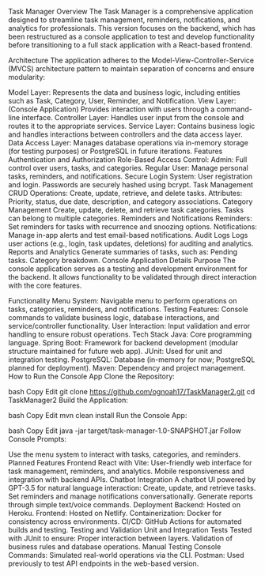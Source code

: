 Task Manager
Overview
The Task Manager is a comprehensive application designed to streamline task management, reminders, notifications, and analytics for professionals. This version focuses on the backend, which has been restructured as a console application to test and develop functionality before transitioning to a full stack application with a React-based frontend.

Architecture
The application adheres to the Model-View-Controller-Service (MVCS) architecture pattern to maintain separation of concerns and ensure modularity:

Model Layer: Represents the data and business logic, including entities such as Task, Category, User, Reminder, and Notification.
View Layer: (Console Application) Provides interaction with users through a command-line interface.
Controller Layer: Handles user input from the console and routes it to the appropriate services.
Service Layer: Contains business logic and handles interactions between controllers and the data access layer.
Data Access Layer: Manages database operations via in-memory storage (for testing purposes) or PostgreSQL in future iterations.
Features
Authentication and Authorization
Role-Based Access Control:
Admin: Full control over users, tasks, and categories.
Regular User: Manage personal tasks, reminders, and notifications.
Secure Login System:
User registration and login.
Passwords are securely hashed using bcrypt.
Task Management
CRUD Operations:
Create, update, retrieve, and delete tasks.
Attributes:
Priority, status, due date, description, and category associations.
Category Management
Create, update, delete, and retrieve task categories.
Tasks can belong to multiple categories.
Reminders and Notifications
Reminders:
Set reminders for tasks with recurrence and snoozing options.
Notifications:
Manage in-app alerts and test email-based notifications.
Audit Logs
Logs user actions (e.g., login, task updates, deletions) for auditing and analytics.
Reports and Analytics
Generate summaries of tasks, such as:
Pending tasks.
Category breakdown.
Console Application Details
Purpose
The console application serves as a testing and development environment for the backend. It allows functionality to be validated through direct interaction with the core features.

Functionality
Menu System:
Navigable menu to perform operations on tasks, categories, reminders, and notifications.
Testing Features:
Console commands to validate business logic, database interactions, and service/controller functionality.
User Interaction:
Input validation and error handling to ensure robust operations.
Tech Stack
Java: Core programming language.
Spring Boot: Framework for backend development (modular structure maintained for future web app).
JUnit: Used for unit and integration testing.
PostgreSQL: Database (in-memory for now; PostgreSQL planned for deployment).
Maven: Dependency and project management.
How to Run the Console App
Clone the Repository:

bash
Copy
Edit
git clone https://github.com/ognoah17/TaskManager2.git
cd TaskManager2
Build the Application:

bash
Copy
Edit
mvn clean install
Run the Console App:

bash
Copy
Edit
java -jar target/task-manager-1.0-SNAPSHOT.jar
Follow Console Prompts:

Use the menu system to interact with tasks, categories, and reminders.
Planned Features
Frontend
React with Vite:
User-friendly web interface for task management, reminders, and analytics.
Mobile responsiveness and integration with backend APIs.
Chatbot Integration
A chatbot UI powered by GPT-3.5 for natural language interaction:
Create, update, and retrieve tasks.
Set reminders and manage notifications conversationally.
Generate reports through simple text/voice commands.
Deployment
Backend: Hosted on Heroku.
Frontend: Hosted on Netlify.
Containerization: Docker for consistency across environments.
CI/CD: GitHub Actions for automated builds and testing.
Testing and Validation
Unit and Integration Tests
Tested with JUnit to ensure:
Proper interaction between layers.
Validation of business rules and database operations.
Manual Testing
Console Commands: Simulated real-world operations via the CLI.
Postman: Used previously to test API endpoints in the web-based version.

